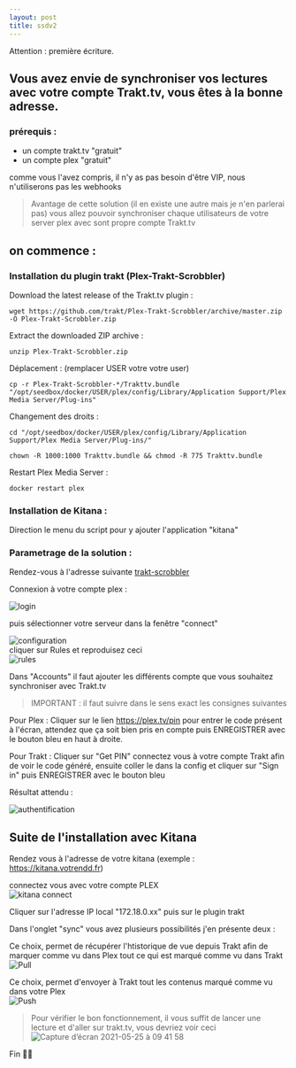 ```yaml
---
layout: post
title: ssdv2
---
```

Attention : première écriture.

## Vous avez envie de synchroniser vos lectures avec votre compte Trakt.tv, vous êtes à la bonne adresse.

### prérequis : 
* un compte trakt.tv "gratuit"
* un compte plex "gratuit"

comme vous l'avez compris, il n'y as pas besoin d'être VIP, nous n'utiliserons pas les webhooks

> Avantage de cette solution (il en existe une autre mais je n'en parlerai pas) vous allez pouvoir synchroniser chaque utilisateurs de votre server plex avec sont propre compte Trakt.tv

## on commence : 

### Installation du plugin trakt (Plex-Trakt-Scrobbler)

Download the latest release of the Trakt.tv plugin :
````
wget https://github.com/trakt/Plex-Trakt-Scrobbler/archive/master.zip -O Plex-Trakt-Scrobbler.zip
````
Extract the downloaded ZIP archive : 
````
unzip Plex-Trakt-Scrobbler.zip
````

Déplacement : (remplacer USER votre votre user)
````
cp -r Plex-Trakt-Scrobbler-*/Trakttv.bundle "/opt/seedbox/docker/USER/plex/config/Library/Application Support/Plex Media Server/Plug-ins"
````

Changement des droits : 
````
cd "/opt/seedbox/docker/USER/plex/config/Library/Application Support/Plex Media Server/Plug-ins/"
````
````
chown -R 1000:1000 Trakttv.bundle && chmod -R 775 Trakttv.bundle
````

Restart Plex Media Server : 
````
docker restart plex
```` 

### Installation de Kitana : 

Direction le menu du script pour y ajouter l'application "kitana"


### Parametrage de la solution : 

Rendez-vous à l'adresse suivante [trakt-scrobbler](http://trakt-for-plex.github.io/configuration/#/login)

Connexion à votre compte plex : 

![login](https://user-images.githubusercontent.com/64525827/119456089-94f88580-bd3a-11eb-946a-e2f2eb956c94.png)

puis sélectionner votre serveur dans la fenêtre "connect" 

![configuration](https://user-images.githubusercontent.com/64525827/119456303-d7ba5d80-bd3a-11eb-90a2-0eb725f0cf9f.png)  
cliquer sur Rules et reproduisez ceci  
![rules](https://user-images.githubusercontent.com/64525827/119456424-f28cd200-bd3a-11eb-8d3a-ffcb8caafc57.png)  

Dans "Accounts" il faut ajouter les différents compte que vous souhaitez synchroniser avec Trakt.tv 

> IMPORTANT : il faut suivre dans le sens exact les consignes suivantes  

Pour Plex : 
Cliquer sur le lien https://plex.tv/pin pour entrer le code présent à l'écran, attendez que ça soit bien pris en compte puis ENREGISTRER avec le bouton bleu en haut à droite.  

Pour Trakt : 
Cliquer sur "Get PIN" connectez vous à votre compte Trakt afin de voir le code généré, ensuite coller le dans la config et cliquer sur "Sign in" puis ENREGISTRER avec le bouton bleu

Résultat attendu : 

![authentification](https://user-images.githubusercontent.com/64525827/119457702-43e99100-bd3c-11eb-9b8b-5c64ecafe6b9.png)  

## Suite de l'installation avec Kitana

Rendez vous à l'adresse de votre kitana (exemple : https://kitana.votrendd.fr)

connectez vous avec votre compte PLEX  
![kitana connect](https://user-images.githubusercontent.com/64525827/119457858-6c718b00-bd3c-11eb-86d7-a7e0982448bc.png)  

Cliquer sur l'adresse IP local "172.18.0.xx" puis sur le plugin trakt  

Dans l'onglet "sync" vous avez plusieurs possibilités j'en présente deux : 

Ce choix, permet de récupérer l'htistorique de vue depuis Trakt afin de marquer comme vu dans Plex tout ce qui est marqué comme vu dans Trakt  
![Pull](https://user-images.githubusercontent.com/64525827/119458238-d12ce580-bd3c-11eb-9196-237f146ed463.png)  


Ce choix, permet d'envoyer à Trakt tout les contenus marqué comme vu dans votre Plex  
![Push](https://user-images.githubusercontent.com/64525827/119458428-089b9200-bd3d-11eb-8543-2d9b1dd0cfea.png)


> Pour vérifier le bon fonctionnement, il vous suffit de lancer une lecture et d'aller sur trakt.tv, vous devriez voir ceci  
![Capture d’écran 2021-05-25 à 09 41 58](https://user-images.githubusercontent.com/64525827/119458868-79db4500-bd3d-11eb-8450-9df1430724e6.png)

Fin 👍🏻 